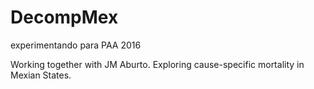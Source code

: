 # DecompMex
experimentando para PAA 2016

Working together with JM Aburto. Exploring cause-specific mortality in Mexian States.
